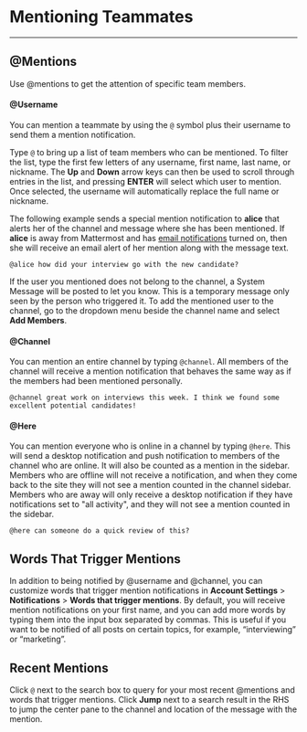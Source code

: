 # Mentioning Teammates
_____

## @Mentions
Use @mentions to get the attention of specific team members.

#### @Username
You can mention a teammate by using the `@` symbol plus their username to send them a mention notification. 

Type `@` to bring up a list of team members who can be mentioned. To filter the list, type the first few letters of any username, first name, last name, or nickname. The **Up** and **Down** arrow keys can then be used to scroll through entries in the list, and pressing **ENTER** will select which user to mention. Once selected, the username will automatically replace the full name or nickname. 

The following example sends a special mention notification to **alice** that alerts her of the channel and message where she has been mentioned. If **alice** is away from Mattermost and has [email notifications](http://docs.mattermost.com/help/getting-started/configuring-notifications.html#email-notifications) turned on, then she will receive an email alert of her mention along with the message text.

```
@alice how did your interview go with the new candidate?
```

If the user you mentioned does not belong to the channel, a System Message will be posted to let you know. This is a temporary message only seen by the person who triggered it. To add the mentioned user to the channel, go to the dropdown menu beside the channel name and select **Add Members**. 

#### @Channel
You can mention an entire channel by typing `@channel`. All members of the channel will receive a mention notification that behaves the same way as if the members had been mentioned personally.

```
@channel great work on interviews this week. I think we found some excellent potential candidates!
```

#### @Here
You can mention everyone who is online in a channel by typing `@here`. This will send a desktop notification and push notification to members of the channel who are online. It will also be counted as a mention in the sidebar. Members who are offline will not receive a notification, and when they come back to the site they will not see a mention counted in the channel sidebar. Members who are away will only receive a desktop notification if they have notifications set to "all activity", and they will not see a mention counted in the sidebar. 

```
@here can someone do a quick review of this?
```

## Words That Trigger Mentions
In addition to being notified by @username and @channel, you can customize words that trigger mention notifications in **Account Settings** > **Notifications** > **Words that trigger mentions**. By default, you will receive mention notifications on your first name, and you can add more words by typing them into the input box separated by commas. This is useful if you want to be notified of all posts on certain topics, for example, “interviewing” or “marketing”.

## Recent Mentions
Click `@` next to the search box to query for your most recent @mentions and words that trigger mentions. Click **Jump** next to a search result in the RHS to jump the center pane to the channel and location of the message with the mention.
